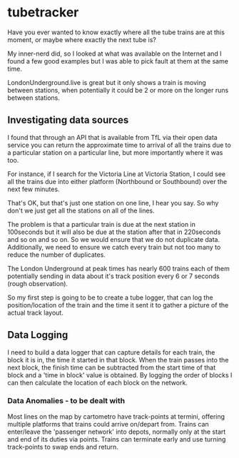 # tubetracker
Have you ever wanted to know exactly where all the tube trains are at this moment, or maybe where exactly the next tube is?

My inner-nerd did, so I looked at what was available on the Internet and I found a few good examples but I was able to pick fault at them at the same time. 

LondonUnderground.live is great but it only shows a train is moving between stations, when potentially it could be 2 or more on the longer runs between stations. 

## Investigating data sources

I found that through an API that is available from TfL via their open data service you can return the approximate time to arrival of all the trains due to a particular station on a particular line, but more importantly where it was too. 

For instance, if I search for the Victoria Line at Victoria Station, I could see all the trains due into either platform (Northbound or Southbound) over the next few minutes. 

That's OK, but that's just one station on one line, I hear you say. So why don't we just get all the stations on all of the lines. 

The problem is that a particular train is due at the next station in 100seconds but it will also be due at the station after that in 220seconds and so on and so on. So we would ensure that we do not duplicate data. Additionally, we need to ensure we catch every train but not too many to reduce the number of duplicates. 

The London Underground at peak times has nearly 600 trains each of them potentially sending in data about it's track position every 6 or 7 seconds (rough observation). 

So my first step is going to be to create a tube logger, that can log the position/location of the train and the time it sent it to gather a picture of the actual track layout. 


## Data Logging

I need to build a data logger that can capture details for each train, the block it is in, the time it started in that block. When the train passes into the next block, the finish time can be subtracted from the start time of that block and a 'time in block' value is obtained. By logging the order of blocks I can then calculate the location of each block on the network.

### Data Anomalies - to be dealt with
Most lines on the map by cartometro have track-points at termini, offering multiple platforms that trains could arrive on/depart from.
Trains can enter/leave the 'passenger network' into depots, normally only at the start and end of its duties via points.
Trains can terminate early and use turning track-points to swap ends and return.


